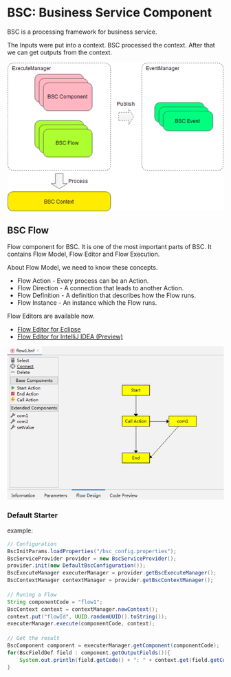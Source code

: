 # BSC: Business Service Component

BSC is a processing framework for business service.

The Inputs were put into a context. BSC processed the context. After that we can get outputs from the context.

![bsc-process.png](bsc-process.png)

## BSC Flow

Flow component for BSC.
It is one of the most important parts of BSC.
It contains Flow Model, Flow Editor and Flow Execution.

About Flow Model, we need to know these concepts.
* Flow Action - Every process can be an Action.
* Flow Direction - A connection that leads to another Action.
* Flow Definition - A definition that describes how the Flow runs.
* Flow Instance - An instance which the Flow runs.

Flow Editors are available now.
* [Flow Editor for Eclipse](bsc-flow-editor-eclipse/org.fs.bsc.flow.editor.BSCFlowEditor_1.0.0.201908011110.jar)
* [Flow Editor for IntelliJ IDEA (Preview)](bsc-flow-editor-idea/bsc-flow-editor-idea.jar)

![flow-editor-idea.png](flow-editor-idea.png)

### Default Starter
example:
```java
// Configuration
BscInitParams.loadProperties("/bsc_config.properties");
BscServiceProvider provider = new BscServiceProvider();
provider.init(new DefaultBscConfiguration());
BscExecuteManager executerManager = provider.getBscExecuteManager();
BscContextManager contextManager = provider.getBscContextManager();

// Runing a Flow
String componentCode = "flow1";
BscContext context = contextManager.newContext();
context.put("flowId", UUID.randomUUID().toString());
executerManager.execute(componentCode, context);

// Get the result
BscComponent component = executerManager.getComponent(componentCode);
for(BscFieldDef field : component.getOutputFields()){
    System.out.println(field.getCode() + ": " + context.get(field.getCode()));
}
```